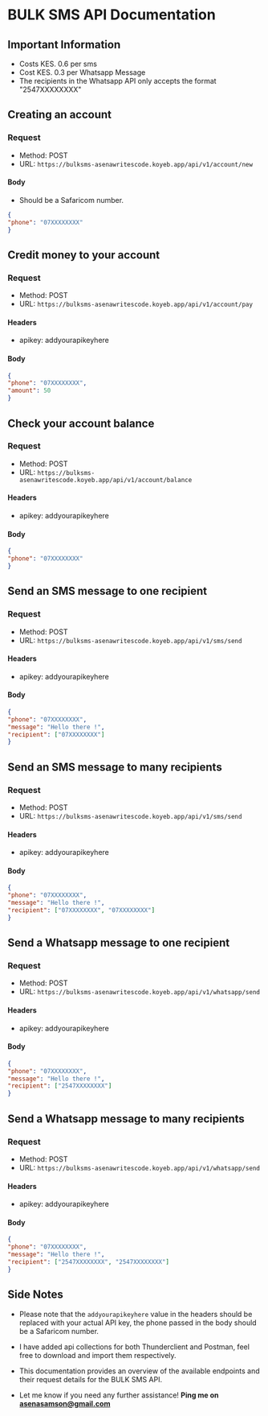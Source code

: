 # BULK SMS API Documentation

## Important Information 
- Costs KES. 0.6 per sms
- Cost KES. 0.3 per Whatsapp Message
- The recipients in the Whatsapp API only accepts the format "2547XXXXXXXX"

## Creating an account

### Request

- Method: POST
- URL: `https://bulksms-asenawritescode.koyeb.app/api/v1/account/new`

#### Body
- Should be a Safaricom number.

```json
{
"phone": "07XXXXXXXX"
}
```

## Credit money to your account

### Request

- Method: POST
- URL: `https://bulksms-asenawritescode.koyeb.app/api/v1/account/pay`

#### Headers

- apikey: addyourapikeyhere

#### Body

```json
{
"phone": "07XXXXXXXX",
"amount": 50
}
```

## Check your account balance

### Request

- Method: POST
- URL: `https://bulksms-asenawritescode.koyeb.app/api/v1/account/balance`

#### Headers

- apikey: addyourapikeyhere

#### Body

```json
{
"phone": "07XXXXXXXX"
}
```

## Send an SMS message to one recipient

### Request

- Method: POST
- URL: `https://bulksms-asenawritescode.koyeb.app/api/v1/sms/send`

#### Headers

- apikey: addyourapikeyhere

#### Body

```json
{
"phone": "07XXXXXXXX",
"message": "Hello there !",
"recipient": ["07XXXXXXXX"]
}
```

## Send an SMS message to many recipients

### Request

- Method: POST
- URL: `https://bulksms-asenawritescode.koyeb.app/api/v1/sms/send`

#### Headers

- apikey: addyourapikeyhere

#### Body

```json
{
"phone": "07XXXXXXXX",
"message": "Hello there !",
"recipient": ["07XXXXXXXX", "07XXXXXXXX"]
}
```

## Send a Whatsapp message to one recipient

### Request

- Method: POST
- URL: `https://bulksms-asenawritescode.koyeb.app/api/v1/whatsapp/send`

#### Headers

- apikey: addyourapikeyhere

#### Body

```json
{
"phone": "07XXXXXXXX",
"message": "Hello there !",
"recipient": ["2547XXXXXXXX"]
}
```

## Send a Whatsapp message to many recipients

### Request

- Method: POST
- URL: `https://bulksms-asenawritescode.koyeb.app/api/v1/whatsapp/send`

#### Headers

- apikey: addyourapikeyhere

#### Body

```json
{
"phone": "07XXXXXXXX",
"message": "Hello there !",
"recipient": ["2547XXXXXXXX", "2547XXXXXXXX"]
}
```

## Side Notes
- Please note that the `addyourapikeyhere` value in the headers should be replaced with your actual API key, the phone passed in the body should be a Safaricom number.

- I have added api collections for both Thunderclient and Postman, feel free to download and import them respectively.

- This documentation provides an overview of the available endpoints and their request details for the BULK SMS API.

- Let me know if you need any further assistance!
  **Ping me on asenasamson@gmail.com**

